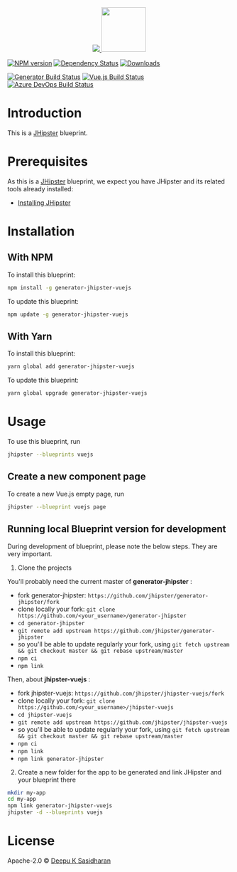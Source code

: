 <div align="center">
  <a href="https://www.jhipster.tech/">
    <img src="https://github.com/jhipster/jhipster-artwork/blob/master/logos/JHipster%20RGB-small100x25px.png?raw=true">
  </a>
  <a href="https://vuejs.org/">
    <img width=100px src="https://avatars3.githubusercontent.com/u/6128107?s=200&v=4">
  </a>
</div>

[![NPM version][npm-image]][npm-url] [![Dependency Status][daviddm-image]][daviddm-url] [![Downloads][npmcharts-image]][npmcharts-url]

[![Generator Build Status][github-actions-generator-image]][github-actions-url] [![Vue.js Build Status][github-actions-vuejs-image]][github-actions-url] [![Azure DevOps Build Status][azure-devops-image]][azure-devops-url-main]

# Introduction

This is a [JHipster](https://www.jhipster.tech/) blueprint.

# Prerequisites

As this is a [JHipster](https://www.jhipster.tech/) blueprint, we expect you have JHipster and its related tools already installed:

- [Installing JHipster](https://www.jhipster.tech/installation/)

# Installation


## With NPM

To install this blueprint:

```bash
npm install -g generator-jhipster-vuejs
```

To update this blueprint:

```bash
npm update -g generator-jhipster-vuejs
```

## With Yarn

To install this blueprint:

```bash
yarn global add generator-jhipster-vuejs
```

To update this blueprint:

```bash
yarn global upgrade generator-jhipster-vuejs
```

# Usage

To use this blueprint, run 

```bash
jhipster --blueprints vuejs
```

## Create a new component page

To create a new Vue.js empty page, run

```bash
jhipster --blueprint vuejs page
```


## Running local Blueprint version for development

During development of blueprint, please note the below steps. They are very important.

1. Clone the projects

You'll probably need the current master of **generator-jhipster** :

- fork generator-jhipster: `https://github.com/jhipster/generator-jhipster/fork`
- clone locally your fork: `git clone https://github.com/<your_username>/generator-jhipster`
- `cd generator-jhipster`
- `git remote add upstream https://github.com/jhipster/generator-jhipster`
- so you'll be able to update regularly your fork, using `git fetch upstream && git checkout master && git rebase upstream/master`
- `npm ci`
- `npm link`

Then, about **jhipster-vuejs** :

- fork jhipster-vuejs: `https://github.com/jhipster/jhipster-vuejs/fork`
- clone locally your fork: `git clone https://github.com/<your_username>/jhipster-vuejs`
- `cd jhipster-vuejs`
- `git remote add upstream https://github.com/jhipster/jhipster-vuejs`
- so you'll be able to update regularly your fork, using `git fetch upstream && git checkout master && git rebase upstream/master`
- `npm ci`
- `npm link`
- `npm link generator-jhipster`


2. Create a new folder for the app to be generated and link JHipster and your blueprint there

```bash
mkdir my-app
cd my-app
npm link generator-jhipster-vuejs
jhipster -d --blueprints vuejs
```

# License

Apache-2.0 © [Deepu K Sasidharan](https://deepu.js.org)

[npm-image]: https://img.shields.io/npm/v/generator-jhipster-vuejs/latest.svg?style=flat
[npm-url]: https://npmjs.org/package/generator-jhipster-vuejs
[azure-devops-image]: https://dev.azure.com/jhipster/jhipster-vuejs/_apis/build/status/jhipster-vuejs?branchName=master
[azure-devops-url-main]: https://dev.azure.com/jhipster/jhipster-vuejs/_build
[github-actions-generator-image]: https://github.com/jhipster/jhipster-vuejs/workflows/Generator/badge.svg
[github-actions-vuejs-image]: https://github.com/jhipster/jhipster-vuejs/workflows/Vue.js/badge.svg
[github-actions-url]: https://github.com/jhipster/jhipster-vuejs/actions
[daviddm-image]: https://david-dm.org/jhipster/jhipster-vuejs.svg?theme=shields.io
[daviddm-url]: https://david-dm.org/jhipster/jhipster-vuejs
[npmcharts-image]: https://img.shields.io/npm/dm/generator-jhipster-vuejs.svg?label=Downloads&style=flat
[npmcharts-url]: https://npmcharts.com/compare/generator-jhipster-vuejs
